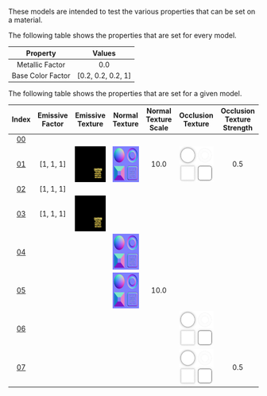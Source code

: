 These models are intended to test the various properties that can be set on a material.  

The following table shows the properties that are set for every model.  


Property | **Values**
:---: | :---:
Metallic Factor | 0.0
Base Color Factor | [0.2, 0.2, 0.2, 1]

 
The following table shows the properties that are set for a given model.  


Index | Emissive Factor | Emissive Texture | Normal Texture | Normal Texture Scale | Occlusion Texture | Occlusion Texture Strength
:---: | :---: | :---: | :---: | :---: | :---: | :---:
[00](./Material_00.gltf) |   |   |   |   |   |  
[01](./Material_01.gltf) | [1, 1, 1] | <img src="./Texture_emissive.png" height="72" width="72" align="middle"> | <img src="./Texture_normal.png" height="72" width="72" align="middle"> | 10.0 | <img src="./Texture_occlusion.png" height="72" width="72" align="middle"> | 0.5
[02](./Material_02.gltf) | [1, 1, 1] |   |   |   |   |  
[03](./Material_03.gltf) | [1, 1, 1] | <img src="./Texture_emissive.png" height="72" width="72" align="middle"> |   |   |   |  
[04](./Material_04.gltf) |   |   | <img src="./Texture_normal.png" height="72" width="72" align="middle"> |   |   |  
[05](./Material_05.gltf) |   |   | <img src="./Texture_normal.png" height="72" width="72" align="middle"> | 10.0 |   |  
[06](./Material_06.gltf) |   |   |   |   | <img src="./Texture_occlusion.png" height="72" width="72" align="middle"> |  
[07](./Material_07.gltf) |   |   |   |   | <img src="./Texture_occlusion.png" height="72" width="72" align="middle"> | 0.5
 
